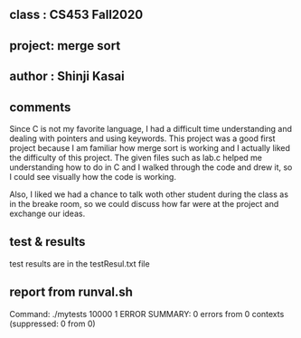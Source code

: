 ## class  : CS453 Fall2020
## project: merge sort
## author : Shinji Kasai

## comments
Since C is not my favorite language, I had a difficult time understanding and dealing with pointers and using keywords. This project was a good first project because I am familiar how merge sort is working and I actually liked the difficulty of this project. The given files such as lab.c helped me understanding how to do in C and I walked through the code and drew it, so I could see visually how the code is working. 

Also, I liked we had a chance to talk woth other student during the class as in the breake room, so we could discuss how far were at the project and exchange our ideas. 

## test & results
test results are in the testResul.txt file

## report from runval.sh
  Command: ./mytests 10000 1
  ERROR SUMMARY: 0 errors from 0 contexts (suppressed: 0 from 0)
